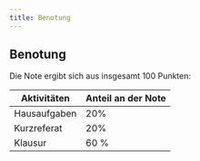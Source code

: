 ```yaml
---
title: Benotung
---
```


## Benotung

Die Note ergibt sich aus insgesamt 100 Punkten: 

| Aktivitäten | Anteil an der Note |
| --- | --- | 
| Hausaufgaben | 20% |
| Kurzreferat | 20% |
| Klausur | 60 % | 